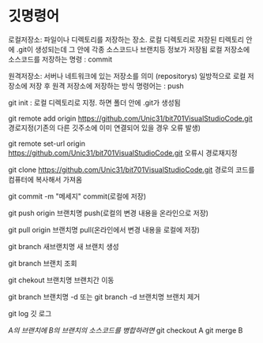 # 깃명령어

로컬저장소:  파일이나 디렉토리를 저장하는 장소. 로컬 디렉토리로 저장된 티렉토리 안에 .git이 생성되는데 
            그 안에 각종 소스코드나 브랜치등 정보가 저장됨
            로컬 저장소에 소스코드를 저장하는 명령 : commit

원격저장소:     서버나 네트워크에 있는 저장소를 의미
(repositorys)  일방적으로 로컬 저장소에 저장 후 원격 저장소에 저장하는 방식
               명령어는 : push

git init :  로컬 디렉토리로 지정. 하면 폴더 안에 .git가 생성됨

git remote add origin https://github.com/Unic31/bit701VisualStudioCode.git
경로지정(기존의 다른 깃주소에 이미 연결되어 있을 경우 오류 발생)

git remote set-url origin https://github.com/Unic31/bit701VisualStudioCode.git
오류시 경로재지정

git clone https://github.com/Unic31/bit701VisualStudioCode.git
경로의 코드를 컴퓨터에 복사해서 가져옴

git commit -m "메세지"
commit(로컬에 저장)

git push origin 브랜치명
push(로컬의 변경 내용을 온라인으로 저장)

git pull origin 브랜치명
pull(온라인에서 변경 내용을 로컬에 저장)

git branch 새브랜치명
새 브랜치 생성

git branch
브랜치 조회

git chekout 브랜치명
브랜치간 이동

git branch 브랜치명 -d 또는 git branch -d 브랜치명
브랜치 제거

git log
깃 로그

*A의 브랜치에 B의 브랜치의 소스코드를 병합하려면*
git checkout A
git merge B

